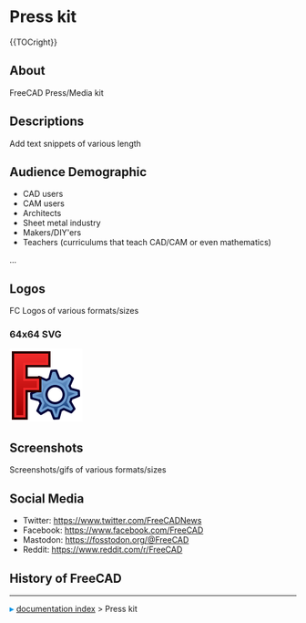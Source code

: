 # Press kit
{{TOCright}}

## About

FreeCAD Press/Media kit

## Descriptions

Add text snippets of various length

## Audience Demographic 

-   CAD users
-   CAM users
-   Architects
-   Sheet metal industry
-   Makers/DIY\'ers
-   Teachers (curriculums that teach CAD/CAM or even mathematics)

\...

## Logos

FC Logos of various formats/sizes

### 64x64 SVG 

![](images/Freecad.svg )

## Screenshots

Screenshots/gifs of various formats/sizes

## Social Media 

-   Twitter: <https://www.twitter.com/FreeCADNews>
-   Facebook: <https://www.facebook.com/FreeCAD>
-   Mastodon: <https://fosstodon.org/@FreeCAD>
-   Reddit: <https://www.reddit.com/r/FreeCAD>

## History of FreeCAD



---
![](images/Right_arrow.png) [documentation index](../README.md) > Press kit
